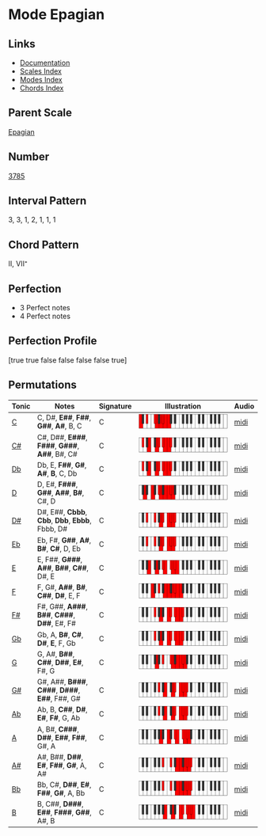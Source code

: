 # Mode Epagian

## Links

- [Documentation](index.md)
- [Scales Index](Scales.md)
- [Modes Index](Modes.md)
- [Chords Index](Chords.md)

## Parent Scale

[Epagian](ScaleEpagian.md)

## Number

[3785](https://ianring.com/musictheory/scales/3785)

## Interval Pattern

3, 3, 1, 2, 1, 1, 1

## Chord Pattern

II, VII⁺

## Perfection

- 3 Perfect notes
- 4 Perfect notes

## Perfection Profile

[true true false false false false true]

## Permutations

| Tonic | Notes | Signature | Illustration | Audio |
|-------|-------|-----------|--------------|-------|
| [C](ModeCNaturalEpagian.md) | C, D#, **E##**, **F##**, **G##**, **A#**, B, C | C | ![CNaturalEpagian](ModeCNaturalEpagian.png) | [midi](https://github.com/edipermadi/music/blob/main/docs/ModeCNaturalEpagian.mid?raw=true) |
| [C#](ModeCSharpEpagian.md) | C#, D##, **E###**, **F###**, **G###**, **A##**, B#, C# | C | ![CSharpEpagian](ModeCSharpEpagian.png) | [midi](https://github.com/edipermadi/music/blob/main/docs/ModeCSharpEpagian.mid?raw=true) |
| [Db](ModeDFlatEpagian.md) | Db, E, **F##**, **G#**, **A#**, **B**, C, Db | C | ![DFlatEpagian](ModeDFlatEpagian.png) | [midi](https://github.com/edipermadi/music/blob/main/docs/ModeDFlatEpagian.mid?raw=true) |
| [D](ModeDNaturalEpagian.md) | D, E#, **F###**, **G##**, **A##**, **B#**, C#, D | C | ![DNaturalEpagian](ModeDNaturalEpagian.png) | [midi](https://github.com/edipermadi/music/blob/main/docs/ModeDNaturalEpagian.mid?raw=true) |
| [D#](ModeDSharpEpagian.md) | D#, E##, **Cbbb**, **Cbb**, **Dbb**, **Ebbb**, Fbbb, D# | C | ![DSharpEpagian](ModeDSharpEpagian.png) | [midi](https://github.com/edipermadi/music/blob/main/docs/ModeDSharpEpagian.mid?raw=true) |
| [Eb](ModeEFlatEpagian.md) | Eb, F#, **G##**, **A#**, **B#**, **C#**, D, Eb | C | ![EFlatEpagian](ModeEFlatEpagian.png) | [midi](https://github.com/edipermadi/music/blob/main/docs/ModeEFlatEpagian.mid?raw=true) |
| [E](ModeENaturalEpagian.md) | E, F##, **G###**, **A##**, **B##**, **C##**, D#, E | C | ![ENaturalEpagian](ModeENaturalEpagian.png) | [midi](https://github.com/edipermadi/music/blob/main/docs/ModeENaturalEpagian.mid?raw=true) |
| [F](ModeFNaturalEpagian.md) | F, G#, **A##**, **B#**, **C##**, **D#**, E, F | C | ![FNaturalEpagian](ModeFNaturalEpagian.png) | [midi](https://github.com/edipermadi/music/blob/main/docs/ModeFNaturalEpagian.mid?raw=true) |
| [F#](ModeFSharpEpagian.md) | F#, G##, **A###**, **B##**, **C###**, **D##**, E#, F# | C | ![FSharpEpagian](ModeFSharpEpagian.png) | [midi](https://github.com/edipermadi/music/blob/main/docs/ModeFSharpEpagian.mid?raw=true) |
| [Gb](ModeGFlatEpagian.md) | Gb, A, **B#**, **C#**, **D#**, **E**, F, Gb | C | ![GFlatEpagian](ModeGFlatEpagian.png) | [midi](https://github.com/edipermadi/music/blob/main/docs/ModeGFlatEpagian.mid?raw=true) |
| [G](ModeGNaturalEpagian.md) | G, A#, **B##**, **C##**, **D##**, **E#**, F#, G | C | ![GNaturalEpagian](ModeGNaturalEpagian.png) | [midi](https://github.com/edipermadi/music/blob/main/docs/ModeGNaturalEpagian.mid?raw=true) |
| [G#](ModeGSharpEpagian.md) | G#, A##, **B###**, **C###**, **D###**, **E##**, F##, G# | C | ![GSharpEpagian](ModeGSharpEpagian.png) | [midi](https://github.com/edipermadi/music/blob/main/docs/ModeGSharpEpagian.mid?raw=true) |
| [Ab](ModeAFlatEpagian.md) | Ab, B, **C##**, **D#**, **E#**, **F#**, G, Ab | C | ![AFlatEpagian](ModeAFlatEpagian.png) | [midi](https://github.com/edipermadi/music/blob/main/docs/ModeAFlatEpagian.mid?raw=true) |
| [A](ModeANaturalEpagian.md) | A, B#, **C###**, **D##**, **E##**, **F##**, G#, A | C | ![ANaturalEpagian](ModeANaturalEpagian.png) | [midi](https://github.com/edipermadi/music/blob/main/docs/ModeANaturalEpagian.mid?raw=true) |
| [A#](ModeASharpEpagian.md) | A#, B##, **D##**, **E#**, **F##**, **G#**, A, A# | C | ![ASharpEpagian](ModeASharpEpagian.png) | [midi](https://github.com/edipermadi/music/blob/main/docs/ModeASharpEpagian.mid?raw=true) |
| [Bb](ModeBFlatEpagian.md) | Bb, C#, **D##**, **E#**, **F##**, **G#**, A, Bb | C | ![BFlatEpagian](ModeBFlatEpagian.png) | [midi](https://github.com/edipermadi/music/blob/main/docs/ModeBFlatEpagian.mid?raw=true) |
| [B](ModeBNaturalEpagian.md) | B, C##, **D###**, **E##**, **F###**, **G##**, A#, B | C | ![BNaturalEpagian](ModeBNaturalEpagian.png) | [midi](https://github.com/edipermadi/music/blob/main/docs/ModeBNaturalEpagian.mid?raw=true) |
